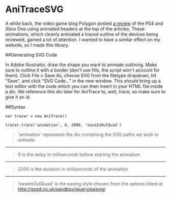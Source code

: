 # AniTraceSVG

A while back, the video game blog Polygon posted [a review](http://product.voxmedia.com/2013/11/25/5426880/polygon-feature-design-svg-animations-for-fun-and-profit) of the PS4 and Xbox One using animated headers at the top of the articles. These animations, which cleanly animated a traced outline of the devices being reviewed, gained a lot of attention. I wanted to have a similar effect on my website, so I made this library.

##Generating SVG Code

In Adobe Illustrator, draw the shape you want to animate outlining. Make sure to outline it with a border (don't use fills, the script won't account for them). Click File > Save As, choose SVG from the filetype dropdown, hit "Save", and click "SVG Code..." in the new window. This should bring up a text editor with the code which you can then insert in your HTML file inside a div. We reference this div later for AniTrace to, well, trace, so make sure to give it an id.

##Syntax

    var tracer = new AniTrace()

    tracer.trace('animation', 0, 2000, 'easeInOutQuad')
> 'animation' represents the div containing the SVG paths we wish to animate
***
> 0 is the delay in milliseconds before starting the animation
***
> 2000 is the duration in milliseconds of the animation
***
> 'easeInOutQuad' is the easing style chosen from the options listed at http://gsgd.co.uk/sandbox/jquery/easing/
